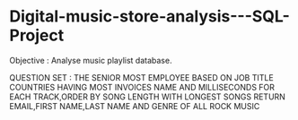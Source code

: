 # Digital-music-store-analysis---SQL-Project

Objective : Analyse music playlist database.

QUESTION SET :
THE SENIOR MOST EMPLOYEE BASED ON JOB TITLE
COUNTRIES HAVING MOST INVOICES
NAME AND MILLISECONDS FOR EACH TRACK,ORDER BY SONG LENGTH WITH LONGEST SONGS
RETURN EMAIL,FIRST NAME,LAST NAME AND GENRE OF ALL ROCK MUSIC
